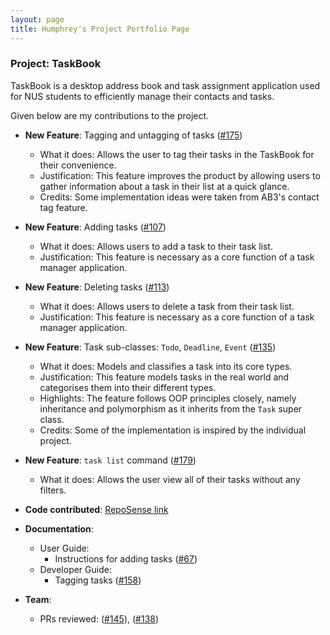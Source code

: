 ```yaml
---
layout: page
title: Humphrey's Project Portfolio Page
---
```


### Project: TaskBook

TaskBook is a desktop address book and task assignment application used for NUS students to efficiently manage their 
contacts and tasks.

Given below are my contributions to the project.

* **New Feature**: Tagging and untagging of tasks ([#175](https://github.com/AY2223S1-CS2103T-T13-4/tp/pull/175))
  * What it does: Allows the user to tag their tasks in the TaskBook for their convenience.
  * Justification: This feature improves the product by allowing users to gather information about a task in their list at a quick glance.
  * Credits: Some implementation ideas were taken from AB3's contact tag feature.

* **New Feature**: Adding tasks ([#107](https://github.com/AY2223S1-CS2103T-T13-4/tp/pull/107))
  * What it does: Allows users to add a task to their task list.
  * Justification: This feature is necessary as a core function of a task manager application.

* **New Feature**: Deleting tasks ([#113](https://github.com/AY2223S1-CS2103T-T13-4/tp/pull/113))
  * What it does: Allows users to delete a task from their task list.
  * Justification: This feature is necessary as a core function of a task manager application.
  
* **New Feature**: Task sub-classes: `Todo`, `Deadline`, `Event` ([#135](https://github.com/AY2223S1-CS2103T-T13-4/tp/pull/135))
  * What it does: Models and classifies a task into its core types.
  * Justification: This feature models tasks in the real world and categorises them into their different types.
  * Highlights: The feature follows OOP principles closely, namely inheritance and polymorphism as it inherits from the `Task` super class.
  * Credits: Some of the implementation is inspired by the individual project.
  
* **New Feature**: `task list` command ([#179](https://github.com/AY2223S1-CS2103T-T13-4/tp/pull/179))
  * What it does: Allows the user view all of their tasks without any filters.
  
* **Code contributed**: [RepoSense link](https://nus-cs2103-ay2223s1.github.io/tp-dashboard/?search=bananamonkey4655&breakdown=true)

* **Documentation**:
    * User Guide:
        * Instructions for adding tasks ([#67](https://github.com/AY2223S1-CS2103T-T13-4/tp/pull/67))
    * Developer Guide:
        * Tagging tasks ([#158](https://github.com/AY2223S1-CS2103T-T13-4/tp/pull/158))

* **Team**:
    * PRs reviewed: ([#145](https://github.com/AY2223S1-CS2103T-T13-4/tp/pull/145)), ([#138](https://github.com/AY2223S1-CS2103T-T13-4/tp/pull/138))
